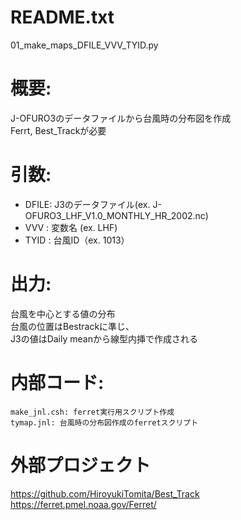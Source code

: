 # README.txt 

01_make_maps_DFILE_VVV_TYID.py   

# 概要:  
  J-OFURO3のデータファイルから台風時の分布図を作成  
  Ferrt, Best_Trackが必要  

# 引数:   
- DFILE: J3のデータファイル(ex. J-OFURO3_LHF_V1.0_MONTHLY_HR_2002.nc)  
- VVV  : 変数名 (ex. LHF)  
- TYID : 台風ID（ex. 1013）  
  
# 出力:   
  台風を中心とする値の分布  
  台風の位置はBestrackに準じ、  
  J3の値はDaily meanから線型内挿で作成される  
  
# 内部コード:   
	make_jnl.csh: ferret実行用スクリプト作成  
	tymap.jnl: 台風時の分布図作成のferretスクリプト  

# 外部プロジェクト
https://github.com/HiroyukiTomita/Best_Track  
https://ferret.pmel.noaa.gov/Ferret/  

